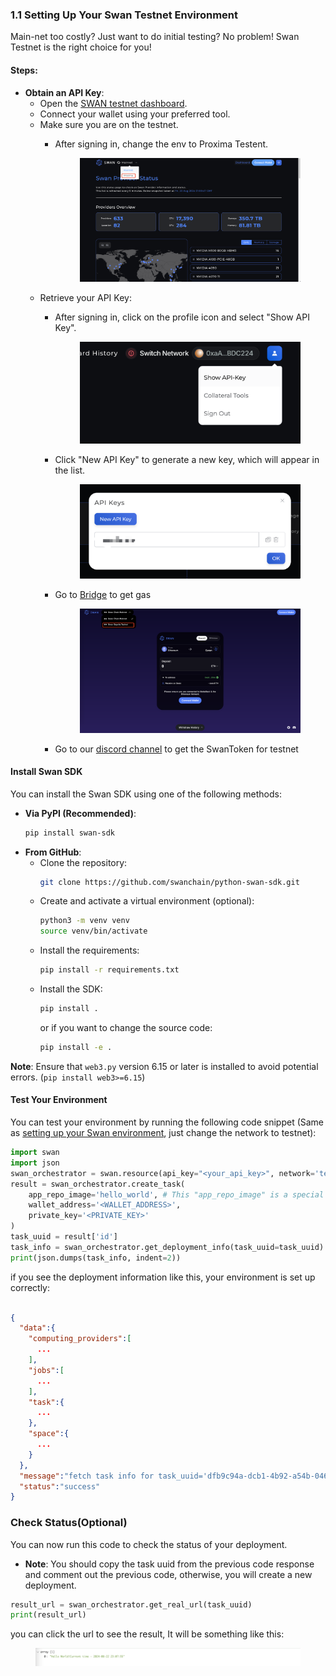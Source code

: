 ### 1.1 Setting Up Your Swan Testnet Environment
Main-net too costly? Just want to do initial testing? No problem! Swan Testnet is the right choice for you!

#### Steps:

* **Obtain an API Key**:
    * Open the [SWAN testnet dashboard](https://orchestrator-test.swanchain.io/provider-status).
    * Connect your wallet using your preferred tool.
    * Make sure you are on the testnet.
        - After signing in, change the env to Proxima Testent.

            <figure><img src="../../.gitbook/assets/Proxima.png" alt=""><figcaption></figcaption></figure>
    * Retrieve your API Key:
        - After signing in, click on the profile icon and select "Show API Key".

            <figure><img src="../../.gitbook/assets/image (185).png" alt=""><figcaption></figcaption></figure>

        - Click "New API Key" to generate a new key, which will appear in the list.

            <figure><img src="../../.gitbook/assets/login-api-key-2.png" alt=""><figcaption></figcaption></figure>

        - Go to [Bridge](https://superbridge.app/swan-chain) to get gas
            <figure><img src="../../.gitbook/assets/bridge-test.png" alt=""><figcaption></figcaption></figure>
        - Go to our [discord channel](https://discord.com/invite/swanchain) to get the SwanToken for testnet

#### Install Swan SDK

You can install the Swan SDK using one of the following methods:

- **Via PyPI (Recommended)**:
  ```bash
  pip install swan-sdk
  ```
- **From GitHub**:
    - Clone the repository:
      ```bash
      git clone https://github.com/swanchain/python-swan-sdk.git
      ```
    - Create and activate a virtual environment (optional):
      ```bash
      python3 -m venv venv
      source venv/bin/activate
      ```
    - Install the requirements:
      ```bash
      pip install -r requirements.txt
      ```
    - Install the SDK:
      ```bash
      pip install .
      ```
      or if you want to change the source code:
      ```bash
      pip install -e .
      ```

**Note**: Ensure that `web3.py` version 6.15 or later is installed to avoid potential errors. (```pip install web3>=6.15```)

#### Test Your Environment
You can test your environment by running the following code snippet (Same as [setting up your Swan environment](../quick-start/setting-up-your-swan-environment.md), just change the network to testnet):

```python
import swan
import json
swan_orchestrator = swan.resource(api_key="<your_api_key>", network='testnet', service_name='Orchestrator')
result = swan_orchestrator.create_task(
    app_repo_image='hello_world', # This "app_repo_image" is a special name-repo mapping made by Swan, it's DEMO ONLY
    wallet_address='<WALLET_ADDRESS>',
    private_key='<PRIVATE_KEY>'
)
task_uuid = result['id']
task_info = swan_orchestrator.get_deployment_info(task_uuid=task_uuid)
print(json.dumps(task_info, indent=2))
```
if you see the deployment information like this, your environment is set up correctly:
```json

{
  "data":{
    "computing_providers":[
      ...
    ],
    "jobs":[
      ...
    ],
    "task":{
      ...
    },
    "space":{
      ...
    }
  },
  "message":"fetch task info for task_uuid='dfb9c94a-dcb1-4b92-a54b-046ea7d745cc' successfully",
  "status":"success"
}
```
### Check Status(Optional)
You can now run this code to check the status of your deployment.
- **Note**: You should copy the task uuid from the previous code response and comment out the previous code, otherwise, you will create a new deployment.
```python
result_url = swan_orchestrator.get_real_url(task_uuid)
print(result_url)
```
you can click the url to see the result, It will be something like this:
<figure><img src="../../.gitbook/assets/hello_world.png" alt=""><figcaption></figcaption></figure>